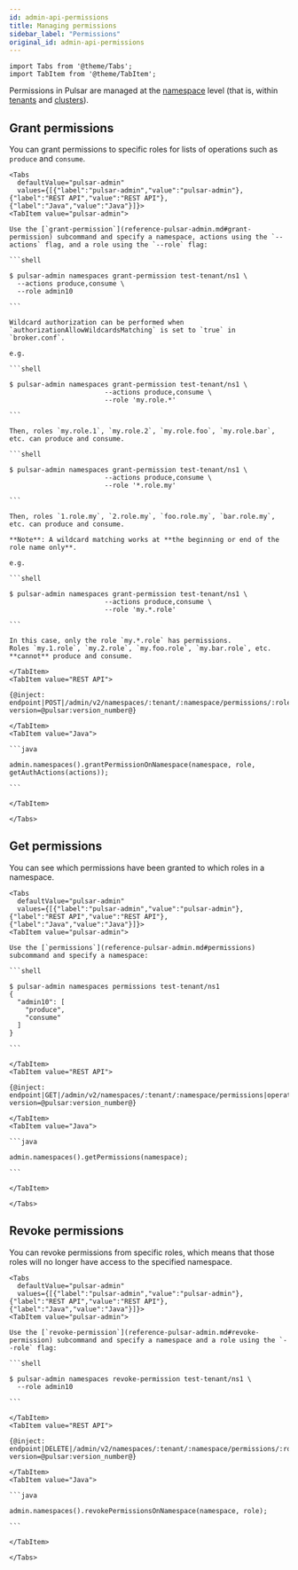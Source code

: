 ```yaml
---
id: admin-api-permissions
title: Managing permissions
sidebar_label: "Permissions"
original_id: admin-api-permissions
---
```


````mdx-code-block
import Tabs from '@theme/Tabs';
import TabItem from '@theme/TabItem';
````


Permissions in Pulsar are managed at the [namespace](reference-terminology.md#namespace) level
(that is, within [tenants](reference-terminology.md#tenant) and [clusters](reference-terminology.md#cluster)).

## Grant permissions

You can grant permissions to specific roles for lists of operations such as `produce` and `consume`.

````mdx-code-block
<Tabs 
  defaultValue="pulsar-admin"
  values={[{"label":"pulsar-admin","value":"pulsar-admin"},{"label":"REST API","value":"REST API"},{"label":"Java","value":"Java"}]}>
<TabItem value="pulsar-admin">

Use the [`grant-permission`](reference-pulsar-admin.md#grant-permission) subcommand and specify a namespace, actions using the `--actions` flag, and a role using the `--role` flag:

```shell

$ pulsar-admin namespaces grant-permission test-tenant/ns1 \
  --actions produce,consume \
  --role admin10

```

Wildcard authorization can be performed when `authorizationAllowWildcardsMatching` is set to `true` in `broker.conf`.

e.g.

```shell

$ pulsar-admin namespaces grant-permission test-tenant/ns1 \
                        --actions produce,consume \
                        --role 'my.role.*'

```

Then, roles `my.role.1`, `my.role.2`, `my.role.foo`, `my.role.bar`, etc. can produce and consume.  

```shell

$ pulsar-admin namespaces grant-permission test-tenant/ns1 \
                        --actions produce,consume \
                        --role '*.role.my'

```

Then, roles `1.role.my`, `2.role.my`, `foo.role.my`, `bar.role.my`, etc. can produce and consume.

**Note**: A wildcard matching works at **the beginning or end of the role name only**.

e.g.

```shell

$ pulsar-admin namespaces grant-permission test-tenant/ns1 \
                        --actions produce,consume \
                        --role 'my.*.role'

```

In this case, only the role `my.*.role` has permissions.  
Roles `my.1.role`, `my.2.role`, `my.foo.role`, `my.bar.role`, etc. **cannot** produce and consume.

</TabItem>
<TabItem value="REST API">

{@inject: endpoint|POST|/admin/v2/namespaces/:tenant/:namespace/permissions/:role|operation/grantPermissionOnNamespace?version=@pulsar:version_number@}

</TabItem>
<TabItem value="Java">

```java

admin.namespaces().grantPermissionOnNamespace(namespace, role, getAuthActions(actions));

```

</TabItem>

</Tabs>
````

## Get permissions

You can see which permissions have been granted to which roles in a namespace.

````mdx-code-block
<Tabs 
  defaultValue="pulsar-admin"
  values={[{"label":"pulsar-admin","value":"pulsar-admin"},{"label":"REST API","value":"REST API"},{"label":"Java","value":"Java"}]}>
<TabItem value="pulsar-admin">

Use the [`permissions`](reference-pulsar-admin.md#permissions) subcommand and specify a namespace:

```shell

$ pulsar-admin namespaces permissions test-tenant/ns1
{
  "admin10": [
    "produce",
    "consume"
  ]
}

```

</TabItem>
<TabItem value="REST API">

{@inject: endpoint|GET|/admin/v2/namespaces/:tenant/:namespace/permissions|operation/getPermissions?version=@pulsar:version_number@}

</TabItem>
<TabItem value="Java">

```java

admin.namespaces().getPermissions(namespace);

```

</TabItem>

</Tabs>
````

## Revoke permissions

You can revoke permissions from specific roles, which means that those roles will no longer have access to the specified namespace.

````mdx-code-block
<Tabs 
  defaultValue="pulsar-admin"
  values={[{"label":"pulsar-admin","value":"pulsar-admin"},{"label":"REST API","value":"REST API"},{"label":"Java","value":"Java"}]}>
<TabItem value="pulsar-admin">

Use the [`revoke-permission`](reference-pulsar-admin.md#revoke-permission) subcommand and specify a namespace and a role using the `--role` flag:

```shell

$ pulsar-admin namespaces revoke-permission test-tenant/ns1 \
  --role admin10

```

</TabItem>
<TabItem value="REST API">

{@inject: endpoint|DELETE|/admin/v2/namespaces/:tenant/:namespace/permissions/:role|operation/revokePermissionsOnNamespace?version=@pulsar:version_number@}

</TabItem>
<TabItem value="Java">

```java

admin.namespaces().revokePermissionsOnNamespace(namespace, role);

```

</TabItem>

</Tabs>
````